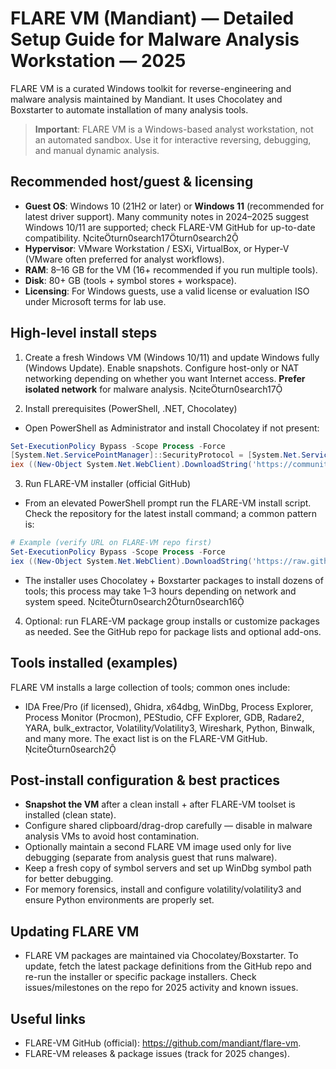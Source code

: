 # FLARE VM (Mandiant) — Detailed Setup Guide for Malware Analysis Workstation — 2025

FLARE VM is a curated Windows toolkit for reverse-engineering and malware analysis maintained by Mandiant. It uses Chocolatey and Boxstarter to automate installation of many analysis tools.

> **Important**: FLARE VM is a Windows-based analyst workstation, not an automated sandbox. Use it for interactive reversing, debugging, and manual dynamic analysis. 

## Recommended host/guest & licensing
- **Guest OS**: Windows 10 (21H2 or later) or **Windows 11** (recommended for latest driver support). Many community notes in 2024–2025 suggest Windows 10/11 are supported; check FLARE-VM GitHub for up-to-date compatibility. citeturn0search17turn0search2  
- **Hypervisor**: VMware Workstation / ESXi, VirtualBox, or Hyper-V (VMware often preferred for analyst workflows).  
- **RAM**: 8–16 GB for the VM (16+ recommended if you run multiple tools).  
- **Disk**: 80+ GB (tools + symbol stores + workspace).  
- **Licensing**: For Windows guests, use a valid license or evaluation ISO under Microsoft terms for lab use.

## High-level install steps
1. Create a fresh Windows VM (Windows 10/11) and update Windows fully (Windows Update). Enable snapshots. Configure host-only or NAT networking depending on whether you want Internet access. **Prefer isolated network** for malware analysis. citeturn0search17

2. Install prerequisites (PowerShell, .NET, Chocolatey)
- Open PowerShell as Administrator and install Chocolatey if not present:
```powershell
Set-ExecutionPolicy Bypass -Scope Process -Force
[System.Net.ServicePointManager]::SecurityProtocol = [System.Net.ServicePointManager]::SecurityProtocol -bor 3072
iex ((New-Object System.Net.WebClient).DownloadString('https://community.chocolatey.org/install.ps1'))
```

3. Run FLARE-VM installer (official GitHub)
- From an elevated PowerShell prompt run the FLARE-VM install script. Check the repository for the latest install command; a common pattern is:
```powershell
# Example (verify URL on FLARE-VM repo first)
Set-ExecutionPolicy Bypass -Scope Process -Force
iex ((New-Object System.Net.WebClient).DownloadString('https://raw.githubusercontent.com/mandiant/flare-vm/master/install.ps1'))
```
- The installer uses Chocolatey + Boxstarter packages to install dozens of tools; this process may take 1–3 hours depending on network and system speed. citeturn0search2turn0search16

4. Optional: run FLARE-VM package group installs or customize packages as needed. See the GitHub repo for package lists and optional add-ons.

## Tools installed (examples)
FLARE VM installs a large collection of tools; common ones include:
- IDA Free/Pro (if licensed), Ghidra, x64dbg, WinDbg, Process Explorer, Process Monitor (Procmon), PEStudio, CFF Explorer, GDB, Radare2, YARA, bulk_extractor, Volatility/Volatility3, Wireshark, Python, Binwalk, and many more. The exact list is on the FLARE-VM GitHub. citeturn0search2

## Post-install configuration & best practices
- **Snapshot the VM** after a clean install + after FLARE-VM toolset is installed (clean state).  
- Configure shared clipboard/drag-drop carefully — disable in malware analysis VMs to avoid host contamination.  
- Optionally maintain a second FLARE VM image used only for live debugging (separate from analysis guest that runs malware).  
- Keep a fresh copy of symbol servers and set up WinDbg symbol path for better debugging.  
- For memory forensics, install and configure volatility/volatility3 and ensure Python environments are properly set.

## Updating FLARE VM
- FLARE VM packages are maintained via Chocolatey/Boxstarter. To update, fetch the latest package definitions from the GitHub repo and re-run the installer or specific package installers. Check issues/milestones on the repo for 2025 activity and known issues.

## Useful links
- FLARE-VM GitHub (official): https://github.com/mandiant/flare-vm.
- FLARE-VM releases & package issues (track for 2025 changes).
